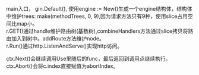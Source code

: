 main入口， gin.Default(), 使用engine := New()生成一个engine结构体，结构体中维护trees: make(methodTrees, 0, 9),因为请求方法只有9种，使用slice占用空间比map小。          
r.GET()通过handle维护路由树(基数树),combineHandlers方法通过slice拷贝将路由加入到树中。addRoute方法维护node。           
r.Run()通过http.ListenAndServe()实现http访问。          

ctx.Next()会继续调用Use里随后的func，最后返回到调用点继续执行。       
ctx.Abort()会将c.index直接赋值为abortIndex。         
